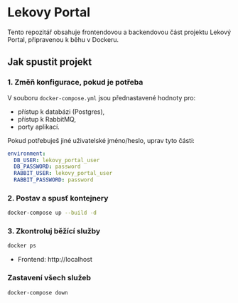 # Lekovy Portal

Tento repozitář obsahuje frontendovou a backendovou část projektu Lekový Portal, připravenou k běhu v Dockeru.

## Jak spustit projekt

### 1. Změň konfigurace, pokud je potřeba
V souboru `docker-compose.yml` jsou přednastavené hodnoty pro:
- přístup k databázi (Postgres),
- přístup k RabbitMQ,
- porty aplikací.

Pokud potřebuješ jiné uživatelské jméno/heslo, uprav tyto části:

```yaml
environment:
  DB_USER: lekovy_portal_user
  DB_PASSWORD: password
  RABBIT_USER: lekovy_portal_user
  RABBIT_PASSWORD: password
```

### 2. Postav a spusť kontejnery
```bash
docker-compose up --build -d
```

### 3. Zkontroluj běžící služby
```bash
docker ps
```

- Frontend: http://localhost


### Zastavení všech služeb
```bash
docker-compose down
```
